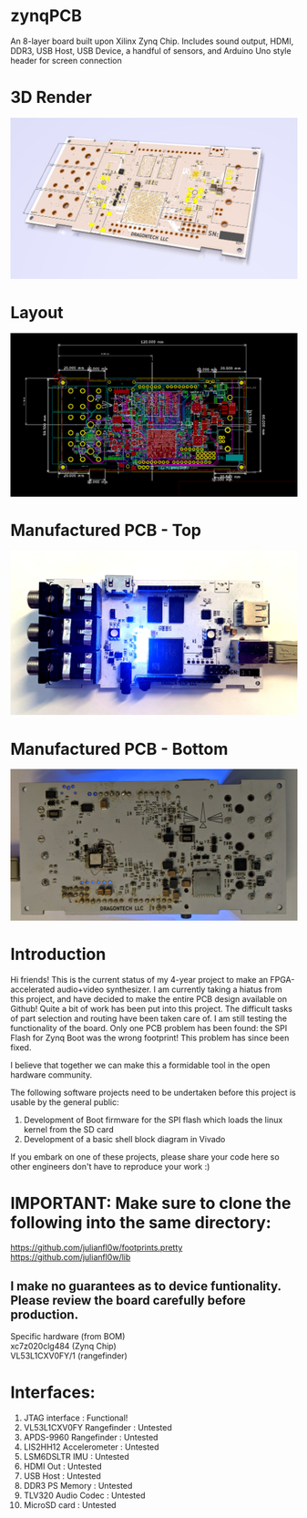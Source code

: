 # zynqPCB
An 8-layer board built upon Xilinx Zynq Chip. Includes sound output, HDMI, DDR3, USB Host, USB Device, a handful of sensors, and Arduino Uno style header for screen connection

# 3D Render
![GitHub Logo](images/dt01_3drender.PNG)

# Layout
![GitHub Logo](images/dt01_schematic.PNG)

# Manufactured PCB - Top
![GitHub Logo](images/dt01_v3_top.jpg)

# Manufactured PCB - Bottom
![GitHub Logo](images/dt01_v3_bottom.jpg)

# Introduction  
Hi friends! This is the current status of my 4-year project to make an FPGA-accelerated audio+video synthesizer. I am currently taking a hiatus from this project, and have decided to make the entire PCB design available on Github! Quite a bit of work has been put into this project. The difficult tasks of part selection and routing have been taken care of. I am still testing the functionality of the board. Only one PCB problem has been found: the SPI Flash for Zynq Boot was the wrong footprint! This problem has since been fixed.  

I believe that together we can make this a formidable tool in the open hardware community.  

The following software projects need to be undertaken before this project is usable by the general public:
1. Development of Boot firmware for the SPI flash which loads the linux kernel from the SD card
2. Development of a basic shell block diagram in Vivado  
  
If you embark on one of these projects, please share your code here so other engineers don't have to reproduce your work :)  

# IMPORTANT: Make sure to clone the following into the same directory:
https://github.com/julianfl0w/footprints.pretty  
https://github.com/julianfl0w/lib  
  
## I make no guarantees as to device funtionality. Please review the board carefully before production. 
Specific hardware (from BOM)  
xc7z020clg484 (Zynq Chip)  
VL53L1CXV0FY/1 (rangefinder)  

# Interfaces:  
1. JTAG interface : Functional!
2. VL53L1CXV0FY Rangefinder : Untested  
3. APDS-9960 Rangefinder : Untested 
4. LIS2HH12 Accelerometer : Untested 
5. LSM6DSLTR IMU  : Untested 
6. HDMI Out : Untested
7. USB Host : Untested
8. DDR3 PS Memory : Untested
9. TLV320 Audio Codec : Untested
10. MicroSD card : Untested

